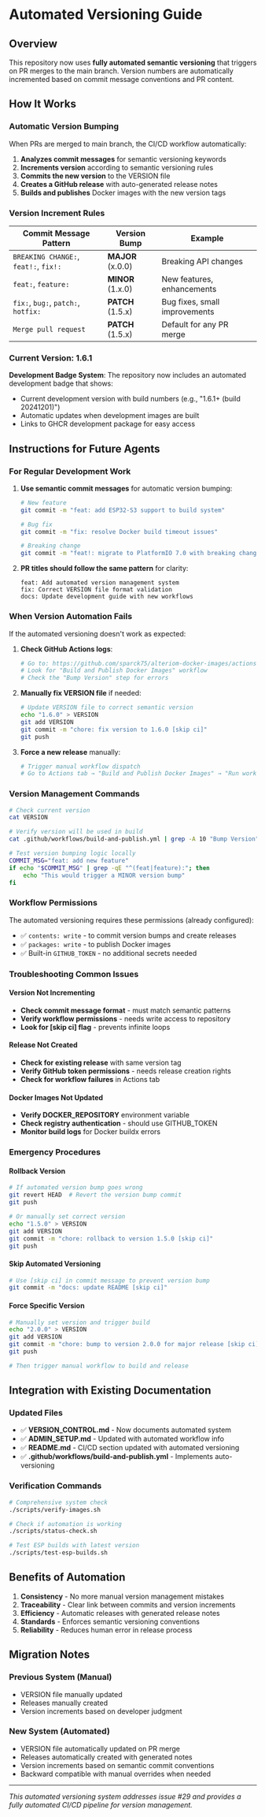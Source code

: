 # Automated Versioning Guide

## Overview

This repository now uses **fully automated semantic versioning** that triggers on PR merges to the main branch. Version numbers are automatically incremented based on commit message conventions and PR content.

## How It Works

### Automatic Version Bumping

When PRs are merged to main branch, the CI/CD workflow automatically:

1. **Analyzes commit messages** for semantic versioning keywords
2. **Increments version** according to semantic versioning rules
3. **Commits the new version** to the VERSION file
4. **Creates a GitHub release** with auto-generated release notes
5. **Builds and publishes** Docker images with the new version tags

### Version Increment Rules

| Commit Message Pattern | Version Bump | Example |
|------------------------|-------------|---------|
| `BREAKING CHANGE:`, `feat!:`, `fix!:` | **MAJOR** (x.0.0) | Breaking API changes |
| `feat:`, `feature:` | **MINOR** (1.x.0) | New features, enhancements |
| `fix:`, `bug:`, `patch:`, `hotfix:` | **PATCH** (1.5.x) | Bug fixes, small improvements |
| `Merge pull request` | **PATCH** (1.5.x) | Default for any PR merge |

### Current Version: 1.6.1

**Development Badge System**: The repository now includes an automated development badge that shows:
- Current development version with build numbers (e.g., "1.6.1+ (build 20241201)")
- Automatic updates when development images are built
- Links to GHCR development package for easy access

## Instructions for Future Agents

### For Regular Development Work

1. **Use semantic commit messages** for automatic version bumping:
   ```bash
   # New feature
   git commit -m "feat: add ESP32-S3 support to build system"
   
   # Bug fix
   git commit -m "fix: resolve Docker build timeout issues"
   
   # Breaking change
   git commit -m "feat!: migrate to PlatformIO 7.0 with breaking changes"
   ```

2. **PR titles should follow the same pattern** for clarity:
   ```
   feat: Add automated version management system
   fix: Correct VERSION file format validation
   docs: Update development guide with new workflows
   ```

### When Version Automation Fails

If the automated versioning doesn't work as expected:

1. **Check GitHub Actions logs**:
   ```bash
   # Go to: https://github.com/sparck75/alteriom-docker-images/actions
   # Look for "Build and Publish Docker Images" workflow
   # Check the "Bump Version" step for errors
   ```

2. **Manually fix VERSION file** if needed:
   ```bash
   # Update VERSION file to correct semantic version
   echo "1.6.0" > VERSION
   git add VERSION
   git commit -m "chore: fix version to 1.6.0 [skip ci]"
   git push
   ```

3. **Force a new release** manually:
   ```bash
   # Trigger manual workflow dispatch
   # Go to Actions tab → "Build and Publish Docker Images" → "Run workflow"
   ```

### Version Management Commands

```bash
# Check current version
cat VERSION

# Verify version will be used in build
cat .github/workflows/build-and-publish.yml | grep -A 10 "Bump Version"

# Test version bumping logic locally
COMMIT_MSG="feat: add new feature"
if echo "$COMMIT_MSG" | grep -qE "^(feat|feature):"; then
    echo "This would trigger a MINOR version bump"
fi
```

### Workflow Permissions

The automated versioning requires these permissions (already configured):
- ✅ `contents: write` - to commit version bumps and create releases
- ✅ `packages: write` - to publish Docker images
- ✅ Built-in `GITHUB_TOKEN` - no additional secrets needed

### Troubleshooting Common Issues

#### Version Not Incrementing
- **Check commit message format** - must match semantic patterns
- **Verify workflow permissions** - needs write access to repository
- **Look for [skip ci] flag** - prevents infinite loops

#### Release Not Created
- **Check for existing release** with same version tag
- **Verify GitHub token permissions** - needs release creation rights
- **Check for workflow failures** in Actions tab

#### Docker Images Not Updated
- **Verify DOCKER_REPOSITORY** environment variable
- **Check registry authentication** - should use GITHUB_TOKEN
- **Monitor build logs** for Docker buildx errors

### Emergency Procedures

#### Rollback Version
```bash
# If automated version bump goes wrong
git revert HEAD  # Revert the version bump commit
git push

# Or manually set correct version
echo "1.5.0" > VERSION
git add VERSION
git commit -m "chore: rollback to version 1.5.0 [skip ci]"
git push
```

#### Skip Automated Versioning
```bash
# Use [skip ci] in commit message to prevent version bump
git commit -m "docs: update README [skip ci]"
```

#### Force Specific Version
```bash
# Manually set version and trigger build
echo "2.0.0" > VERSION
git add VERSION
git commit -m "chore: bump to version 2.0.0 for major release [skip ci]"
git push

# Then trigger manual workflow to build and release
```

## Integration with Existing Documentation

### Updated Files
- ✅ **VERSION_CONTROL.md** - Now documents automated system
- ✅ **ADMIN_SETUP.md** - Updated with automated workflow info
- ✅ **README.md** - CI/CD section updated with automated versioning
- ✅ **.github/workflows/build-and-publish.yml** - Implements auto-versioning

### Verification Commands
```bash
# Comprehensive system check
./scripts/verify-images.sh

# Check if automation is working
./scripts/status-check.sh

# Test ESP builds with latest version
./scripts/test-esp-builds.sh
```

## Benefits of Automation

1. **Consistency** - No more manual version management mistakes
2. **Traceability** - Clear link between commits and version increments
3. **Efficiency** - Automatic releases with generated release notes
4. **Standards** - Enforces semantic versioning conventions
5. **Reliability** - Reduces human error in release process

## Migration Notes

### Previous System (Manual)
- VERSION file manually updated
- Releases manually created
- Version increments based on developer judgment

### New System (Automated)
- VERSION file automatically updated on PR merge
- Releases automatically created with generated notes
- Version increments based on semantic commit conventions
- Backward compatible with manual overrides when needed

---

*This automated versioning system addresses issue #29 and provides a fully automated CI/CD pipeline for version management.*